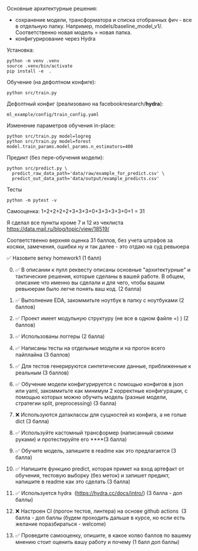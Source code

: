 Основные архитектурные решения:
 - сохранение модели, трансформатора и списка отобранных фич - все в отдельную папку. Например, models/baseline_model_v1/. Соответственно новая модель = новая папка.
 - конфигурирование через Hydra 


Установка:
```
python -m venv .venv
source .venv/bin/activate
pip install -e  .
```

Обучение (на дефолтном конфиге):
```
python src/train.py
```

Дефолтный конфиг (реализовано на facebookresearch/__hydra__):
```
ml_example/config/train_config.yaml
```

Изменение параметров обучения in-place:
```
python src/train.py model=logreg
python src/train.py model=forest model.train_params.model_params.n_estimators=400
```

Предикт (без пере-обучения модели):
```
python src/predict.py \
  predict_raw_data_path='data/raw/example_for_predict.csv' \
  predict_out_data_path='data/output/example_predicts.csv'
```

Тесты
```
python -m pytest -v
```





Самооценка: 1+2+2+2+2+3+3+3+0+3+3+3+3+0+1 = 31

Я сделал все пункты кроме 7 и 12 из чеклиста https://data.mail.ru/blog/topic/view/18519/

Соответственно верхняя оценка 31 баллов, без учета штрафов за косяки, замечения, ошибки ну и так далее - это отдаю на суд ревьюера


✅ Назовите ветку homework1 (1 балл)

0) ✅ В описании к пулл реквесту описаны основные "архитектурные" и тактические решения, которые сделаны в вашей работе. В общем, описание что именно вы сделали и для чего, чтобы вашим ревьюерам было легче понять ваш код. (2 балла)

1) ✅ Выполнение EDA, закоммитьте ноутбук в папку с ноутбуками (2 баллов)

2) ✅ Проект имеет модульную структуру (не все в одном файле =) ) (2 баллов)

3) ✅ Использованы логгеры (2 балла)

4) ✅ Написаны тесты на отдельные модули и на прогон всего пайплайна (3 баллов)

5) ✅ Для тестов генерируются синтетические данные, приближенные к реальным (3 баллов)

6) ✅ Обучение модели конфигурируется с помощью конфигов в json или yaml, закоммитьте как минимум 2 корректные конфигурации, с помощью которых можно обучить модель (разные модели, стратегии split, preprocessing) (3 балла)

7) ❌ Используются датаклассы для сущностей из конфига, а не голые dict (3 балла)

8) ✅ Используйте кастомный трансформер (написанный своими руками) и протестируйте его ****(3 балла)

9) ✅ Обучите модель, запишите в readme как это предлагается (3 балла)

10) ✅ Напишите функцию predict, которая примет на вход артефакт от обучения, тестовую выборку (без меток) и запишет предикт, напишите в readme как это сделать (3 балла)

11) ✅ Используется hydra  (https://hydra.cc/docs/intro/) (3 балла - доп баллы)

12) ❌ Настроен CI (прогон тестов, линтера) на основе github actions  (3 балла - доп баллы (будем проходить дальше в курсе, но если есть желание поразбираться - welcome)

13) ✅ Проведите самооценку, опишите, в какое колво баллов по вашему мнению стоит оценить вашу работу и почему (1 балл доп баллы)


